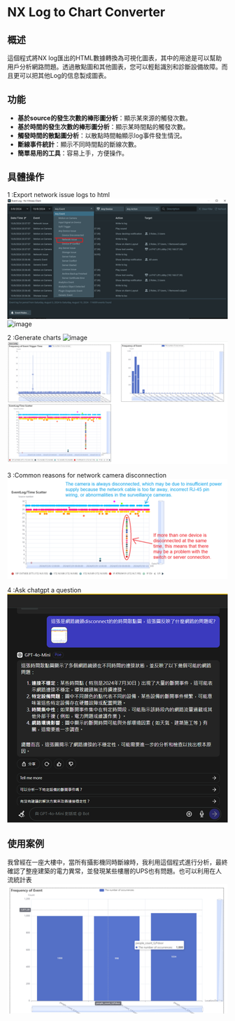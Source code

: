 # NX Log to Chart Converter

## 概述

這個程式將NX log匯出的HTML數據轉換為可視化圖表，其中的用途是可以幫助用戶分析網路問題。透過散點圖和其他圖表，您可以輕鬆識別和診斷設備故障。而且更可以把其他Log的信息製成圖表。

## 功能

- **基於source的發生次數的棒形圖分析**：顯示某來源的觸發次數。
- **基於時間的發生次數的棒形圖分析**：顯示某時間點的觸發次數。
- **觸發時間的散點圖分析**：以散點時間軸顯示log事件發生情況。
- **斷線事件統計**：顯示不同時間點的斷線次數。
- **簡單易用的工具**：容易上手，方便操作。

## 具體操作

1 :Export network issue logs to html
![image](picture/network2.png)
![image](picture/export_html.gif)

2 :Generate charts
![image](picture/generate_charts.gif)
![image](picture/charts.png)

3 :Common reasons for network camera disconnection
![image](picture/network.png)

4 :Ask chatgpt a question
![image](picture/chatgpt.png)


## 使用案例

我曾經在一座大樓中，當所有攝影機同時斷線時，我利用這個程式進行分析，最終確認了整座建築的電力異常，並發現某些樓層的UPS也有問題。也可以利用在人流統計表
![image](picture/people_count.png)
